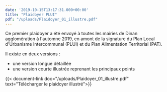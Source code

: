 ```yaml
---
date: '2019-10-15T13:17:31.000+00:00'
title: "Plaidoyer PLUI"
pdf: "/uploads/Plaidoyer_01_illustre.pdf"
---
```


Ce premier plaidoyer a été envoyé à toutes les mairies de Dinan agglomération à l'automne 2019, en amont de la signature du Plan Local d'Urbanisme Intercommunal (PLUI) et du Plan Alimentation Territorial (PAT).

<!--more-->

Il existe en deux versions :
- une version longue détaillée
- une version courte illustrée reprenant les principaux points


{{< document-link doc="/uploads/Plaidoyer_01_illustre.pdf" text="Télécharger le plaidoyer illustré">}}